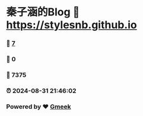 # 秦子涵的Blog :link: https://stylesnb.github.io 
### :page_facing_up: [7](https://stylesnb.github.io/tag.html) 
### :speech_balloon: 0 
### :hibiscus: 7375 
### :alarm_clock: 2024-08-31 21:46:02 
### Powered by :heart: [Gmeek](https://github.com/Meekdai/Gmeek)
